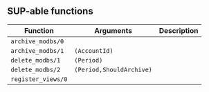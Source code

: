 ## SUP-able functions

| Function | Arguments | Description |
| -------- | --------- | ----------- |
| `archive_modbs/0` |  | |
| `archive_modbs/1` | `(AccountId)` | |
| `delete_modbs/1` | `(Period)` | |
| `delete_modbs/2` | `(Period,ShouldArchive)` | |
| `register_views/0` |  | |
